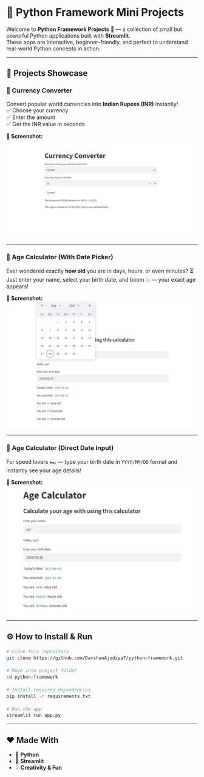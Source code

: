 
# 🚀 Python Framework Mini Projects

Welcome to **Python Framework Projects** 🎯 — a collection of small but powerful Python applications built with **Streamlit**.  
These apps are interactive, beginner-friendly, and perfect to understand real-world Python concepts in action.  

---

## 🌟 Projects Showcase

### 💱 Currency Converter  
Convert popular world currencies into **Indian Rupees (INR)** instantly!  
✅ Choose your currency  
✅ Enter the amount  
✅ Get the INR value in seconds  

**📸 Screenshot:**  
![Currency Converter](images/currency.jpg)

---

### 🎂 Age Calculator (With Date Picker)  
Ever wondered exactly **how old** you are in days, hours, or even minutes? ⏳  
Just enter your name, select your birth date, and boom 💥 — your exact age appears!  

**📸 Screenshot:**  
![Age Calculator with Date Picker](images/age-date.jpg)

---

### 📅 Age Calculator (Direct Date Input)  
For speed lovers 🏎️ — type your birth date in `YYYY/MM/DD` format and instantly see your age details!  

**📸 Screenshot:**  
![Age Calculator Direct](images/age-calc.jpg)

---

## ⚙️ How to Install & Run

```bash
# Clone this repository
git clone https://github.com/DarshanAjudiya7/python-framework.git

# Move into project folder
cd python-framework

# Install required dependencies
pip install -r requirements.txt

# Run the app
streamlit run app.py
````

---

## ❤️ Made With

* 🐍 **Python**
* 🎨 **Streamlit**
* 💡 **Creativity & Fun**




